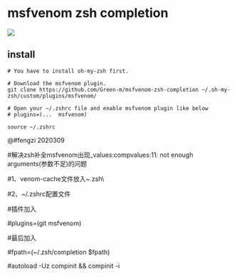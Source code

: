 # msfvenom zsh completion  

![](https://i.imgur.com/DJV1Jie.gif)

## install 

```
# You have to install oh-my-zsh first.

# Download the msfvenom plugin.
git clone https://github.com/Green-m/msfvenom-zsh-completion ~/.oh-my-zsh/custom/plugins/msfvenom/

# Open your ~/.zshrc file and enable msfvenom plugin like below
# plugins=(...  msfvenom)

source ~/.zshrc
```
@#fengzi 2020309

#解决zsh补全msfvenom出现_values:compvalues:11: not enough arguments(参数不足)的问题

#1、venom-cache文件放入~\.zsh\

#2、~/.zshrc配置文件

#插件加入

#plugins=(git msfvenom)

#最后加入

#fpath=(~/.zsh/completion $fpath)

#autoload -Uz compinit && compinit -i 

